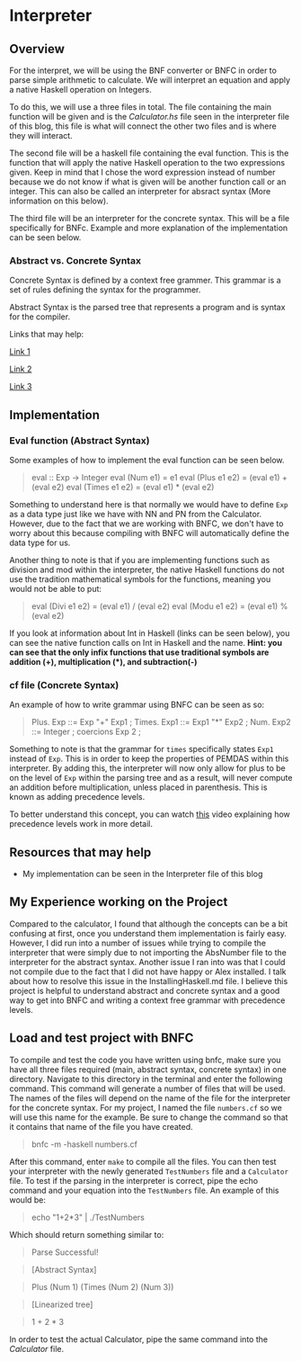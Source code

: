 # Interpreter

## Overview

For the interpret, we will be using the BNF converter or BNFC in order to parse simple arithmetic to calculate. We will interpret an equation and apply a native Haskell operation on Integers. 

To do this, we will use a three files in total. The file containing the main function will be given and is the *Calculator.hs* file seen in the interpreter file of this blog, this file is what will connect the other two files and is where they will interact.

The second file will be a haskell file containing the eval function. This is the function that will apply the native Haskell operation to the two expressions given. Keep in mind that I chose the word expression instead of number because we do not know if what is given will be another function call or an integer. This can also be called an interpreter for absract syntax (More information on this below).

The third file will be an interpreter for the concrete syntax. This will be a file specifically for BNFc. Example and more explanation of the implementation can be seen below. 

### Abstract vs. Concrete Syntax

Concrete Syntax is defined by a context free grammer. This grammar is a set of rules defining the syntax for the programmer.

Abstract Syntax is the parsed tree that represents a program and is syntax for the compiler.

Links that may help:

[Link 1](https://stackoverflow.com/questions/1888854/what-is-the-difference-between-an-abstract-syntax-tree-and-a-concrete-syntax-tre)  

[Link 2](http://pico.vub.ac.be/mc/absconc.html#:~:text=The%20abstract%20syntax%20is%20part,or%20compiler%20of%20a%20language.&text=The%20concrete%20syntax%20of%20a,look%20like%20to%20the%20programmer.)  

[Link 3](https://eli.thegreenplace.net/2009/02/16/abstract-vs-concrete-syntax-trees)

## Implementation

### Eval function (Abstract Syntax)

Some examples of how to implement the eval function can be seen below.

> eval :: Exp -> Integer
> eval (Num e1) = e1
> eval (Plus e1 e2) = (eval e1) + (eval e2)
> eval (Times e1 e2) = (eval e1) * (eval e2) 

Something to understand here is that normally we would have to define `Exp` as a data type just like we have with NN and PN from the Calculator. However, due to the fact that we are working with BNFC, we don't have to worry about this because compiling with BNFC will automatically define the data type for us.  

Another thing to note is that if you are implementing functions such as division and mod within the interpreter, the native Haskell functions do not use the tradition mathematical symbols for the functions, meaning you would not be able to put:

> eval (Divi e1 e2) = (eval e1) / (eval e2)
> eval (Modu e1 e2) = (eval e1) % (eval e2)

If you look at information about Int in Haskell \(links can be seen below\), you can see the native function calls on Int in Haskell and the name. **Hint: you can see that the only infix functions that use traditional symbols are addition \(\+\), multiplication \(\*\), and subtraction\(\-\)**  

### cf file (Concrete Syntax)

An example of how to write grammar using BNFC can be seen as so:

> Plus. Exp ::= Exp "+" Exp1 ;
> Times. Exp1 ::= Exp1 "*" Exp2 ;
> Num. Exp2 ::= Integer ;
> coercions Exp 2 ;

Something to note is that the grammar for `times` specifically states `Exp1` instead of `Exp`. This is in order to keep the properties of PEMDAS within this interpreter. By adding this, the interpreter will now only allow for plus to be on the level of `Exp` within the parsing tree and as a result, will never compute an addition before multiplication, unless placed in parenthesis. This is known as adding precedence levels.

To better understand this concept, you can watch [this](https://www.youtube.com/watch?v=jf1xhZSpCvg) video explaining how precedence levels work in more detail.

## Resources that may help

* My implementation can be seen in the Interpreter file of this blog

## My Experience working on the Project

Compared to the calculator, I found that although the concepts can be a bit confusing at first, once you understand them implementation is fairly easy. However, I did run into a number of issues while trying to compile the interpreter that were simply due to not importing the AbsNumber file to the interpreter for the abstract syntax. Another issue I ran into was that I could not compile due to the fact that I did not have happy or Alex installed. I talk about how to resolve this issue in the InstallingHaskell.md file. I believe this project is helpful to understand abstract and concrete syntax and a good way to get into BNFC and writing a context free grammar with precedence levels.

## Load and test project with BNFC

To compile and test the code you have written using bnfc, make sure you have all three files required \(main, abstract syntax, concrete syntax\) in one directory. Navigate to this directory in the terminal and enter the following command. This command will generate a number of files that will be used. The names of the files will depend on the name of the file for the interpreter for the concrete syntax. For my project, I named the file `numbers.cf` so we will use this name for the example. Be sure to change the command so that it contains that name of the file you have created.

> bnfc -m -haskell numbers.cf

After this command, enter `make` to compile all the files. You can then test your interpreter with the newly generated `TestNumbers` file and a `Calculator` file. To test if the parsing in the interpreter is correct, pipe the echo command and your equation into the `TestNumbers` file. An example of this would be: 

> echo "1+2*3" | ./TestNumbers

Which should return something similar to:

> Parse Successful!

> [Abstract Syntax]

> Plus (Num 1) (Times (Num 2) (Num 3))

> [Linearized tree]

> 1 + 2 * 3

In order to test the actual Calculator, pipe the same command into the *Calculator* file. 
